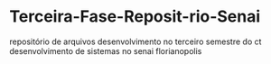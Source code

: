 # Terceira-Fase-Reposit-rio-Senai
repositório de arquivos desenvolvimento no terceiro semestre do ct desenvolvimento de sistemas no senai florianopolis
